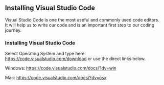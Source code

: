 ## Installing Visual Studio Code

Visual Studio Code is one the most useful and commonly used code editors. It will help us to write our code and is an important first step to our coding journey.

### Installing Visual Studio Code

Select Operating System and type here: https://code.visualstudio.com/download or use the direct links below. 

Windows: https://code.visualstudio.com/docs/?dv=win

Mac: https://code.visualstudio.com/docs/?dv=osx
